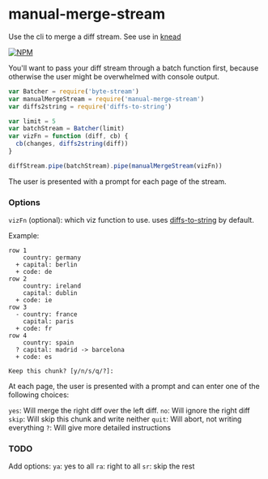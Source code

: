 # manual-merge-stream

Use the cli to merge a diff stream. See use in [knead](karissa/knead)

[![NPM](https://nodei.co/npm/manual-merge-stream.png)](https://nodei.co/npm/manual-merge-stream/)

You'll want to pass your diff stream through a batch function first, because otherwise the user might be overwhelmed with console output.

```js
var Batcher = require('byte-stream')
var manualMergeStream = require('manual-merge-stream')
var diffs2string = require('diffs-to-string')

var limit = 5
var batchStream = Batcher(limit)
var vizFn = function (diff, cb) {
  cb(changes, diffs2string(diff))
}

diffStream.pipe(batchStream).pipe(manualMergeStream(vizFn))
```

The user is presented with a prompt for each page of the stream.

### Options
`vizFn` (optional): which viz function to use. uses [diffs-to-string](karissa/diffs-to-string) by default.

Example:
```
row 1
    country: germany
  + capital: berlin
  + code: de
row 2
    country: ireland
    capital: dublin
  + code: ie
row 3
  - country: france
    capital: paris
  + code: fr
row 4
    country: spain
  ? capital: madrid -> barcelona
  + code: es

Keep this chunk? [y/n/s/q/?]:
```

At each page, the user is presented with a prompt and can enter one of the following choices:

  `yes`: Will merge the right diff over the left diff.
  `no`: Will ignore the right diff
  `skip`: Will skip this chunk and write neither
  `quit`: Will abort, not writing everything
  `?`: Will give more detailed instructions


### TODO
Add options:
  `ya`: yes to all
  `ra`: right to all
  `sr`: skip the rest


